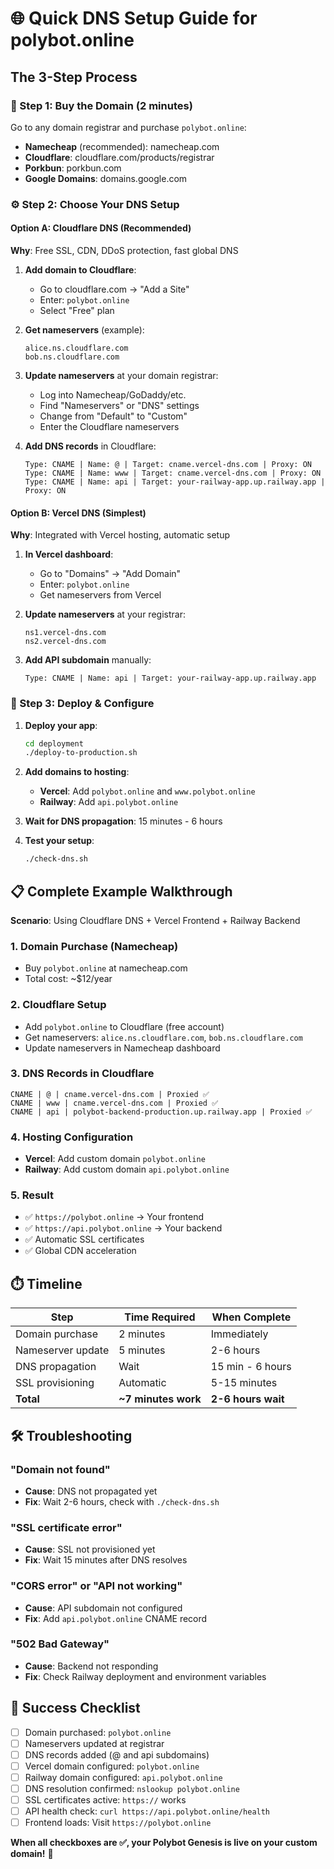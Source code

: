 # 🌐 Quick DNS Setup Guide for polybot.online

## The 3-Step Process

### 🛒 Step 1: Buy the Domain (2 minutes)
Go to any domain registrar and purchase `polybot.online`:
- **Namecheap** (recommended): namecheap.com
- **Cloudflare**: cloudflare.com/products/registrar
- **Porkbun**: porkbun.com
- **Google Domains**: domains.google.com

### ⚙️ Step 2: Choose Your DNS Setup

#### Option A: Cloudflare DNS (Recommended)
**Why**: Free SSL, CDN, DDoS protection, fast global DNS

1. **Add domain to Cloudflare**:
   - Go to cloudflare.com → "Add a Site"
   - Enter: `polybot.online`
   - Select "Free" plan

2. **Get nameservers** (example):
   ```
   alice.ns.cloudflare.com
   bob.ns.cloudflare.com
   ```

3. **Update nameservers** at your domain registrar:
   - Log into Namecheap/GoDaddy/etc.
   - Find "Nameservers" or "DNS" settings
   - Change from "Default" to "Custom"
   - Enter the Cloudflare nameservers

4. **Add DNS records** in Cloudflare:
   ```
   Type: CNAME | Name: @ | Target: cname.vercel-dns.com | Proxy: ON
   Type: CNAME | Name: www | Target: cname.vercel-dns.com | Proxy: ON
   Type: CNAME | Name: api | Target: your-railway-app.up.railway.app | Proxy: ON
   ```

#### Option B: Vercel DNS (Simplest)
**Why**: Integrated with Vercel hosting, automatic setup

1. **In Vercel dashboard**:
   - Go to "Domains" → "Add Domain"
   - Enter: `polybot.online`
   - Get nameservers from Vercel

2. **Update nameservers** at your registrar:
   ```
   ns1.vercel-dns.com
   ns2.vercel-dns.com
   ```

3. **Add API subdomain** manually:
   ```
   Type: CNAME | Name: api | Target: your-railway-app.up.railway.app
   ```

### 🚀 Step 3: Deploy & Configure

1. **Deploy your app**:
   ```bash
   cd deployment
   ./deploy-to-production.sh
   ```

2. **Add domains to hosting**:
   - **Vercel**: Add `polybot.online` and `www.polybot.online`
   - **Railway**: Add `api.polybot.online`

3. **Wait for DNS propagation**: 15 minutes - 6 hours

4. **Test your setup**:
   ```bash
   ./check-dns.sh
   ```

## 📋 Complete Example Walkthrough

**Scenario**: Using Cloudflare DNS + Vercel Frontend + Railway Backend

### 1. Domain Purchase (Namecheap)
- Buy `polybot.online` at namecheap.com
- Total cost: ~$12/year

### 2. Cloudflare Setup
- Add `polybot.online` to Cloudflare (free account)
- Get nameservers: `alice.ns.cloudflare.com`, `bob.ns.cloudflare.com`
- Update nameservers in Namecheap dashboard

### 3. DNS Records in Cloudflare
```
CNAME | @ | cname.vercel-dns.com | Proxied ✅
CNAME | www | cname.vercel-dns.com | Proxied ✅  
CNAME | api | polybot-backend-production.up.railway.app | Proxied ✅
```

### 4. Hosting Configuration
- **Vercel**: Add custom domain `polybot.online`
- **Railway**: Add custom domain `api.polybot.online`

### 5. Result
- ✅ `https://polybot.online` → Your frontend
- ✅ `https://api.polybot.online` → Your backend
- ✅ Automatic SSL certificates
- ✅ Global CDN acceleration

## ⏱️ Timeline

| Step | Time Required | When Complete |
|------|---------------|---------------|
| Domain purchase | 2 minutes | Immediately |
| Nameserver update | 5 minutes | 2-6 hours |
| DNS propagation | Wait | 15 min - 6 hours |
| SSL provisioning | Automatic | 5-15 minutes |
| **Total** | **~7 minutes work** | **2-6 hours wait** |

## 🛠️ Troubleshooting

### "Domain not found"
- **Cause**: DNS not propagated yet
- **Fix**: Wait 2-6 hours, check with `./check-dns.sh`

### "SSL certificate error"  
- **Cause**: SSL not provisioned yet
- **Fix**: Wait 15 minutes after DNS resolves

### "CORS error" or "API not working"
- **Cause**: API subdomain not configured
- **Fix**: Add `api.polybot.online` CNAME record

### "502 Bad Gateway"
- **Cause**: Backend not responding
- **Fix**: Check Railway deployment and environment variables

## 🎯 Success Checklist

- [ ] Domain purchased: `polybot.online`
- [ ] Nameservers updated at registrar  
- [ ] DNS records added (@ and api subdomains)
- [ ] Vercel domain configured: `polybot.online`
- [ ] Railway domain configured: `api.polybot.online`
- [ ] DNS resolution confirmed: `nslookup polybot.online`
- [ ] SSL certificates active: `https://` works
- [ ] API health check: `curl https://api.polybot.online/health`
- [ ] Frontend loads: Visit `https://polybot.online`

**When all checkboxes are ✅, your Polybot Genesis is live on your custom domain!** 🎉
